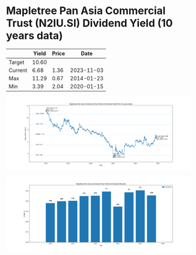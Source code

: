 # Mapletree Pan Asia Commercial Trust (N2IU.SI) Dividend Yield (10 years data)

|     | Yield   | Price | Date       |
|-----|---------|-------|------------|
| Target | 10.60 |  |  |
| Current | 6.68 | 1.36  | 2023-11-03 |
| Max | 11.29 | 0.67  | 2014-01-23 |
| Min | 3.39 | 2.04  | 2020-01-15 |

![Plot of Dividend Yield for Mapletree Pan Asia Commercial Trust (N2IU.SI)](N2IU_div_10.png)

![Plot of Annual Dividend Per Unit for Mapletree Pan Asia Commercial Trust (N2IU.SI)](N2IU_yearly_dpu.png)

